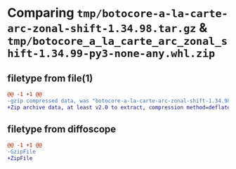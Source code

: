 # Comparing `tmp/botocore-a-la-carte-arc-zonal-shift-1.34.98.tar.gz` & `tmp/botocore_a_la_carte_arc_zonal_shift-1.34.99-py3-none-any.whl.zip`

## filetype from file(1)

```diff
@@ -1 +1 @@
-gzip compressed data, was "botocore-a-la-carte-arc-zonal-shift-1.34.98.tar", last modified: Sat May  4 01:01:14 2024, max compression
+Zip archive data, at least v2.0 to extract, compression method=deflate
```

## filetype from diffoscope

```diff
@@ -1 +1 @@
-GzipFile
+ZipFile
```


